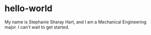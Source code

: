 # hello-world
My name is Stephanie Sharay Hart, and I am a Mechanical Engineering major. 
I can't wait to get started. 

